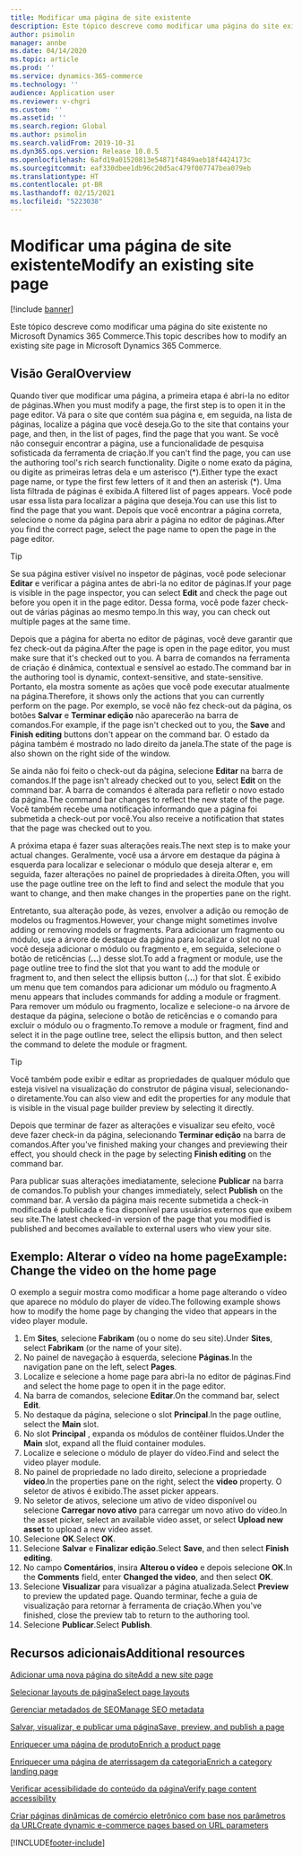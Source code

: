 ```yaml
---
title: Modificar uma página de site existente
description: Este tópico descreve como modificar uma página do site existente no Microsoft Dynamics 365 Commerce.
author: psimolin
manager: annbe
ms.date: 04/14/2020
ms.topic: article
ms.prod: ''
ms.service: dynamics-365-commerce
ms.technology: ''
audience: Application user
ms.reviewer: v-chgri
ms.custom: ''
ms.assetid: ''
ms.search.region: Global
ms.author: psimolin
ms.search.validFrom: 2019-10-31
ms.dyn365.ops.version: Release 10.0.5
ms.openlocfilehash: 6afd19a01520813e54871f4849aeb18f4424173c
ms.sourcegitcommit: eaf330dbee1db96c20d5ac479f007747bea079eb
ms.translationtype: HT
ms.contentlocale: pt-BR
ms.lasthandoff: 02/15/2021
ms.locfileid: "5223038"
---
```

# <a name="modify-an-existing-site-page"></a><span data-ttu-id="4beee-103">Modificar uma página de site existente</span><span class="sxs-lookup"><span data-stu-id="4beee-103">Modify an existing site page</span></span>


[!include [banner](includes/banner.md)]

<span data-ttu-id="4beee-104">Este tópico descreve como modificar uma página do site existente no Microsoft Dynamics 365 Commerce.</span><span class="sxs-lookup"><span data-stu-id="4beee-104">This topic describes how to modify an existing site page in Microsoft Dynamics 365 Commerce.</span></span>

## <a name="overview"></a><span data-ttu-id="4beee-105">Visão Geral</span><span class="sxs-lookup"><span data-stu-id="4beee-105">Overview</span></span>

<span data-ttu-id="4beee-106">Quando tiver que modificar uma página, a primeira etapa é abri-la no editor de páginas.</span><span class="sxs-lookup"><span data-stu-id="4beee-106">When you must modify a page, the first step is to open it in the page editor.</span></span> <span data-ttu-id="4beee-107">Vá para o site que contém sua página e, em seguida, na lista de páginas, localize a página que você deseja.</span><span class="sxs-lookup"><span data-stu-id="4beee-107">Go to the site that contains your page, and then, in the list of pages, find the page that you want.</span></span> <span data-ttu-id="4beee-108">Se você não conseguir encontrar a página, use a funcionalidade de pesquisa sofisticada da ferramenta de criação.</span><span class="sxs-lookup"><span data-stu-id="4beee-108">If you can't find the page, you can use the authoring tool's rich search functionality.</span></span> <span data-ttu-id="4beee-109">Digite o nome exato da página, ou digite as primeiras letras dela e um asterisco (\*).</span><span class="sxs-lookup"><span data-stu-id="4beee-109">Either type the exact page name, or type the first few letters of it and then an asterisk (\*).</span></span> <span data-ttu-id="4beee-110">Uma lista filtrada de páginas é exibida.</span><span class="sxs-lookup"><span data-stu-id="4beee-110">A filtered list of pages appears.</span></span> <span data-ttu-id="4beee-111">Você pode usar essa lista para localizar a página que deseja.</span><span class="sxs-lookup"><span data-stu-id="4beee-111">You can use this list to find the page that you want.</span></span> <span data-ttu-id="4beee-112">Depois que você encontrar a página correta, selecione o nome da página para abrir a página no editor de páginas.</span><span class="sxs-lookup"><span data-stu-id="4beee-112">After you find the correct page, select the page name to open the page in the page editor.</span></span>

> [!TIP]
> <span data-ttu-id="4beee-113">Se sua página estiver visível no inspetor de páginas, você pode selecionar **Editar** e verificar a página antes de abri-la no editor de páginas.</span><span class="sxs-lookup"><span data-stu-id="4beee-113">If your page is visible in the page inspector, you can select **Edit** and check the page out before you open it in the page editor.</span></span> <span data-ttu-id="4beee-114">Dessa forma, você pode fazer check-out de várias páginas ao mesmo tempo.</span><span class="sxs-lookup"><span data-stu-id="4beee-114">In this way, you can check out multiple pages at the same time.</span></span>

<span data-ttu-id="4beee-115">Depois que a página for aberta no editor de páginas, você deve garantir que fez check-out da página.</span><span class="sxs-lookup"><span data-stu-id="4beee-115">After the page is open in the page editor, you must make sure that it's checked out to you.</span></span> <span data-ttu-id="4beee-116">A barra de comandos na ferramenta de criação é dinâmica, contextual e sensível ao estado.</span><span class="sxs-lookup"><span data-stu-id="4beee-116">The command bar in the authoring tool is dynamic, context-sensitive, and state-sensitive.</span></span> <span data-ttu-id="4beee-117">Portanto, ela mostra somente as ações que você pode executar atualmente na página.</span><span class="sxs-lookup"><span data-stu-id="4beee-117">Therefore, it shows only the actions that you can currently perform on the page.</span></span> <span data-ttu-id="4beee-118">Por exemplo, se você não fez check-out da página, os botões **Salvar** e **Terminar edição** não aparecerão na barra de comandos.</span><span class="sxs-lookup"><span data-stu-id="4beee-118">For example, if the page isn't checked out to you, the **Save** and **Finish editing** buttons don't appear on the command bar.</span></span> <span data-ttu-id="4beee-119">O estado da página também é mostrado no lado direito da janela.</span><span class="sxs-lookup"><span data-stu-id="4beee-119">The state of the page is also shown on the right side of the window.</span></span>

<span data-ttu-id="4beee-120">Se ainda não foi feito o check-out da página, selecione **Editar** na barra de comandos.</span><span class="sxs-lookup"><span data-stu-id="4beee-120">If the page isn't already checked out to you, select **Edit** on the command bar.</span></span> <span data-ttu-id="4beee-121">A barra de comandos é alterada para refletir o novo estado da página.</span><span class="sxs-lookup"><span data-stu-id="4beee-121">The command bar changes to reflect the new state of the page.</span></span> <span data-ttu-id="4beee-122">Você também recebe uma notificação informando que a página foi submetida a check-out por você.</span><span class="sxs-lookup"><span data-stu-id="4beee-122">You also receive a notification that states that the page was checked out to you.</span></span>

<span data-ttu-id="4beee-123">A próxima etapa é fazer suas alterações reais.</span><span class="sxs-lookup"><span data-stu-id="4beee-123">The next step is to make your actual changes.</span></span> <span data-ttu-id="4beee-124">Geralmente, você usa a árvore em destaque da página à esquerda para localizar e selecionar o módulo que deseja alterar e, em seguida, fazer alterações no painel de propriedades à direita.</span><span class="sxs-lookup"><span data-stu-id="4beee-124">Often, you will use the page outline tree on the left to find and select the module that you want to change, and then make changes in the properties pane on the right.</span></span> 

<span data-ttu-id="4beee-125">Entretanto, sua alteração pode, às vezes, envolver a adição ou remoção de modelos ou fragmentos.</span><span class="sxs-lookup"><span data-stu-id="4beee-125">However, your change might sometimes involve adding or removing models or fragments.</span></span> <span data-ttu-id="4beee-126">Para adicionar um fragmento ou módulo, use a árvore de destaque da página para localizar o slot no qual você deseja adicionar o módulo ou fragmento e, em seguida, selecione o botão de reticências (**...**) desse slot.</span><span class="sxs-lookup"><span data-stu-id="4beee-126">To add a fragment or module, use the page outline tree to find the slot that you want to add the module or fragment to, and then select the ellipsis button (**...**) for that slot.</span></span> <span data-ttu-id="4beee-127">É exibido um menu que tem comandos para adicionar um módulo ou fragmento.</span><span class="sxs-lookup"><span data-stu-id="4beee-127">A menu appears that includes commands for adding a module or fragment.</span></span> <span data-ttu-id="4beee-128">Para remover um módulo ou fragmento, localize e selecione-o na árvore de destaque da página, selecione o botão de reticências e o comando para excluir o módulo ou o fragmento.</span><span class="sxs-lookup"><span data-stu-id="4beee-128">To remove a module or fragment, find and select it in the page outline tree, select the ellipsis button, and then select the command to delete the module or fragment.</span></span>

> [!TIP]
> <span data-ttu-id="4beee-129">Você também pode exibir e editar as propriedades de qualquer módulo que esteja visível na visualização do construtor de página visual, selecionando-o diretamente.</span><span class="sxs-lookup"><span data-stu-id="4beee-129">You can also view and edit the properties for any module that is visible in the visual page builder preview by selecting it directly.</span></span>

<span data-ttu-id="4beee-130">Depois que terminar de fazer as alterações e visualizar seu efeito, você deve fazer check-in da página, selecionando **Terminar edição** na barra de comandos.</span><span class="sxs-lookup"><span data-stu-id="4beee-130">After you've finished making your changes and previewing their effect, you should check in the page by selecting **Finish editing** on the command bar.</span></span> 

<span data-ttu-id="4beee-131">Para publicar suas alterações imediatamente, selecione **Publicar** na barra de comandos.</span><span class="sxs-lookup"><span data-stu-id="4beee-131">To publish your changes immediately, select **Publish** on the command bar.</span></span> <span data-ttu-id="4beee-132">A versão da página mais recente submetida a check-in modificada é publicada e fica disponível para usuários externos que exibem seu site.</span><span class="sxs-lookup"><span data-stu-id="4beee-132">The latest checked-in version of the page that you modified is published and becomes available to external users who view your site.</span></span> 

## <a name="example-change-the-video-on-the-home-page"></a><span data-ttu-id="4beee-133">Exemplo: Alterar o vídeo na home page</span><span class="sxs-lookup"><span data-stu-id="4beee-133">Example: Change the video on the home page</span></span>

<span data-ttu-id="4beee-134">O exemplo a seguir mostra como modificar a home page alterando o vídeo que aparece no módulo do player de vídeo.</span><span class="sxs-lookup"><span data-stu-id="4beee-134">The following example shows how to modify the home page by changing the video that appears in the video player module.</span></span>

1. <span data-ttu-id="4beee-135">Em **Sites**, selecione **Fabrikam** (ou o nome do seu site).</span><span class="sxs-lookup"><span data-stu-id="4beee-135">Under **Sites**, select **Fabrikam** (or the name of your site).</span></span>
1. <span data-ttu-id="4beee-136">No painel de navegação à esquerda, selecione **Páginas**.</span><span class="sxs-lookup"><span data-stu-id="4beee-136">In the navigation pane on the left, select **Pages**.</span></span>
1. <span data-ttu-id="4beee-137">Localize e selecione a home page para abri-la no editor de páginas.</span><span class="sxs-lookup"><span data-stu-id="4beee-137">Find and select the home page to open it in the page editor.</span></span>
1. <span data-ttu-id="4beee-138">Na barra de comandos, selecione **Editar**.</span><span class="sxs-lookup"><span data-stu-id="4beee-138">On the command bar, select **Edit**.</span></span>
1. <span data-ttu-id="4beee-139">No destaque da página, selecione o slot **Principal**.</span><span class="sxs-lookup"><span data-stu-id="4beee-139">In the page outline, select the **Main** slot.</span></span>
1. <span data-ttu-id="4beee-140">No slot **Principal** , expanda os módulos de contêiner fluidos.</span><span class="sxs-lookup"><span data-stu-id="4beee-140">Under the **Main** slot, expand all the fluid container modules.</span></span>
1. <span data-ttu-id="4beee-141">Localize e selecione o módulo de player do vídeo.</span><span class="sxs-lookup"><span data-stu-id="4beee-141">Find and select the video player module.</span></span>
1. <span data-ttu-id="4beee-142">No painel de propriedade no lado direito, selecione a propriedade **vídeo**.</span><span class="sxs-lookup"><span data-stu-id="4beee-142">In the properties pane on the right, select the **video** property.</span></span> <span data-ttu-id="4beee-143">O seletor de ativos é exibido.</span><span class="sxs-lookup"><span data-stu-id="4beee-143">The asset picker appears.</span></span>
1. <span data-ttu-id="4beee-144">No seletor de ativos, selecione um ativo de vídeo disponível ou selecione **Carregar novo ativo** para carregar um novo ativo do vídeo.</span><span class="sxs-lookup"><span data-stu-id="4beee-144">In the asset picker, select an available video asset, or select **Upload new asset** to upload a new video asset.</span></span>
1. <span data-ttu-id="4beee-145">Selecione **OK**.</span><span class="sxs-lookup"><span data-stu-id="4beee-145">Select **OK**.</span></span>
1. <span data-ttu-id="4beee-146">Selecione **Salvar** e **Finalizar edição**.</span><span class="sxs-lookup"><span data-stu-id="4beee-146">Select **Save**, and then select **Finish editing**.</span></span>
1. <span data-ttu-id="4beee-147">No campo **Comentários**, insira **Alterou o vídeo** e depois selecione **OK**.</span><span class="sxs-lookup"><span data-stu-id="4beee-147">In the **Comments** field, enter **Changed the video**, and then select **OK**.</span></span>
1. <span data-ttu-id="4beee-148">Selecione **Visualizar** para visualizar a página atualizada.</span><span class="sxs-lookup"><span data-stu-id="4beee-148">Select **Preview** to preview the updated page.</span></span> <span data-ttu-id="4beee-149">Quando terminar, feche a guia de visualização para retornar à ferramenta de criação.</span><span class="sxs-lookup"><span data-stu-id="4beee-149">When you've finished, close the preview tab to return to the authoring tool.</span></span>
1. <span data-ttu-id="4beee-150">Selecione **Publicar**.</span><span class="sxs-lookup"><span data-stu-id="4beee-150">Select **Publish**.</span></span>

## <a name="additional-resources"></a><span data-ttu-id="4beee-151">Recursos adicionais</span><span class="sxs-lookup"><span data-stu-id="4beee-151">Additional resources</span></span>

[<span data-ttu-id="4beee-152">Adicionar uma nova página do site</span><span class="sxs-lookup"><span data-stu-id="4beee-152">Add a new site page</span></span>](add-new-page.md)

[<span data-ttu-id="4beee-153">Selecionar layouts de página</span><span class="sxs-lookup"><span data-stu-id="4beee-153">Select page layouts</span></span>](select-page-layouts.md)

[<span data-ttu-id="4beee-154">Gerenciar metadados de SEO</span><span class="sxs-lookup"><span data-stu-id="4beee-154">Manage SEO metadata</span></span>](manage-seo-metadata.md)

[<span data-ttu-id="4beee-155">Salvar, visualizar, e publicar uma página</span><span class="sxs-lookup"><span data-stu-id="4beee-155">Save, preview, and publish a page</span></span>](save-preview-publish-page.md)

[<span data-ttu-id="4beee-156">Enriquecer uma página de produto</span><span class="sxs-lookup"><span data-stu-id="4beee-156">Enrich a product page</span></span>](enrich-product-page.md)

[<span data-ttu-id="4beee-157">Enriquecer uma página de aterrissagem da categoria</span><span class="sxs-lookup"><span data-stu-id="4beee-157">Enrich a category landing page</span></span>](enrich-category-page.md)

[<span data-ttu-id="4beee-158">Verificar acessibilidade do conteúdo da página</span><span class="sxs-lookup"><span data-stu-id="4beee-158">Verify page content accessibility</span></span>](verify-accessibility.md)

[<span data-ttu-id="4beee-159">Criar páginas dinâmicas de comércio eletrônico com base nos parâmetros da URL</span><span class="sxs-lookup"><span data-stu-id="4beee-159">Create dynamic e-commerce pages based on URL parameters</span></span>](create-dynamic-pages.md)


[!INCLUDE[footer-include](../includes/footer-banner.md)]